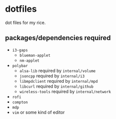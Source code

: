# dotfiles
dot files for my rice.

## packages/dependencies required
 - `i3-gaps`
   - `blueman-applet`
   - `nm-applet`
 - `polybar`
   - `alsa-lib` required by `internal/volume`
   - `jsoncpp` required by `internal/i3`
   - `libmpdclient` required by `internal/mpd`
   - `libcurl` required by `internal/github`
   - `wireless-tools` required by `internal/network`
 - `rofi`
 - `compton`
 - `mdp`
 - `vim` or some kind of editor
